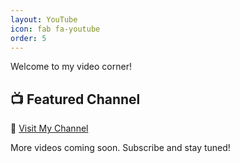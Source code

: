 ```yaml
---
layout: YouTube
icon: fab fa-youtube
order: 5
---
```


Welcome to my video corner!

## 📺 Featured Channel

🔗 [Visit My Channel](https://youtube.com/@haoduxiao)

More videos coming soon. Subscribe and stay tuned!
